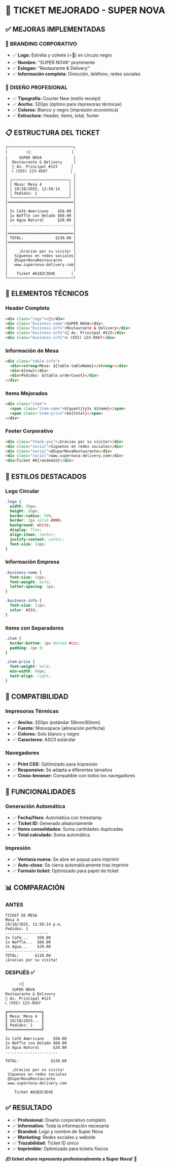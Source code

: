 # 🎫 TICKET MEJORADO - SUPER NOVA

## ✅ **MEJORAS IMPLEMENTADAS**

### 🏢 **BRANDING CORPORATIVO**
- ✅ **Logo:** Estrella y cohete (⭐🚀) en círculo negro
- ✅ **Nombre:** "SUPER NOVA" prominente
- ✅ **Eslogan:** "Restaurante & Delivery"
- ✅ **Información completa:** Dirección, teléfono, redes sociales

### 🎨 **DISEÑO PROFESIONAL**
- ✅ **Tipografía:** Courier New (estilo receipt)
- ✅ **Ancho:** 320px (óptimo para impresoras térmicas)
- ✅ **Colores:** Blanco y negro (impresión económica)
- ✅ **Estructura:** Header, items, total, footer

## 📋 **ESTRUCTURA DEL TICKET**

```
┌─────────────────────────────┐
│        ⭐🚀                  │
│     SUPER NOVA              │
│  Restaurante & Delivery     │
│  📍 Av. Principal #123      │
│  📞 (555) 123-4567          │
│                             │
│ ┌─────────────────────────┐ │
│ │ Mesa: Mesa 4            │ │
│ │ 19/10/2025, 12:58:14    │ │
│ │ Pedidos: 1              │ │
│ └─────────────────────────┘ │
│═════════════════════════════│
│                             │
│ 2x Café Americano    $50.00 │
│ 1x Waffle con Helado $60.00 │
│ 2x Agua Natural      $20.00 │
│ ............................│
│                             │
│═════════════════════════════│
│ TOTAL:              $130.00 │
│═════════════════════════════│
│                             │
│     ¡Gracias por su visita! │
│   Síguenos en redes sociales│
│   @SuperNovaRestaurante     │
│   www.supernova-delivery.com│
│                             │
│    Ticket #A1B2C3D4E       │
└─────────────────────────────┘
```

## 🔧 **ELEMENTOS TÉCNICOS**

### Header Completo
```html
<div class="logo">⭐🚀</div>
<div class="business-name">SUPER NOVA</div>
<div class="business-info">Restaurante & Delivery</div>
<div class="business-info">📍 Av. Principal #123</div>
<div class="business-info">📞 (555) 123-4567</div>
```

### Información de Mesa
```html
<div class="table-info">
  <div><strong>Mesa: ${table.tableName}</strong></div>
  <div>${now}</div>
  <div>Pedidos: ${table.orderCount}</div>
</div>
```

### Items Mejorados
```html
<div class="item">
  <span class="item-name">${quantity}x ${name}</span>
  <span class="item-price">$${total}</span>
</div>
```

### Footer Corporativo
```html
<div class="thank-you">¡Gracias por su visita!</div>
<div class="social">Síguenos en redes sociales</div>
<div class="social">@SuperNovaRestaurante</div>
<div class="social">www.supernova-delivery.com</div>
<div>Ticket #${randomId}</div>
```

## 🎨 **ESTILOS DESTACADOS**

### Logo Circular
```css
.logo {
  width: 80px;
  height: 80px;
  border-radius: 50%;
  border: 2px solid #000;
  background: white;
  display: flex;
  align-items: center;
  justify-content: center;
  font-size: 24px;
}
```

### Información Empresa
```css
.business-name {
  font-size: 18px;
  font-weight: bold;
  letter-spacing: 1px;
}

.business-info {
  font-size: 11px;
  color: #333;
}
```

### Items con Separadores
```css
.item {
  border-bottom: 1px dotted #ccc;
  padding: 2px 0;
}

.item-price {
  font-weight: bold;
  min-width: 60px;
  text-align: right;
}
```

## 📱 **COMPATIBILIDAD**

### Impresoras Térmicas
- ✅ **Ancho:** 320px (estándar 58mm/80mm)
- ✅ **Fuente:** Monospace (alineación perfecta)
- ✅ **Colores:** Solo blanco y negro
- ✅ **Caracteres:** ASCII estándar

### Navegadores
- ✅ **Print CSS:** Optimizado para impresión
- ✅ **Responsive:** Se adapta a diferentes tamaños
- ✅ **Cross-browser:** Compatible con todos los navegadores

## 🚀 **FUNCIONALIDADES**

### Generación Automática
- ✅ **Fecha/Hora:** Automática con timestamp
- ✅ **Ticket ID:** Generado aleatoriamente
- ✅ **Items consolidados:** Suma cantidades duplicadas
- ✅ **Total calculado:** Suma automática

### Impresión
- ✅ **Ventana nueva:** Se abre en popup para imprimir
- ✅ **Auto-close:** Se cierra automáticamente tras imprimir
- ✅ **Formato ticket:** Optimizado para papel de ticket

## 📊 **COMPARACIÓN**

### ANTES
```
TICKET DE MESA
Mesa 4
19/10/2025, 12:58:14 p.m.
Pedidos: 1
-------------------
2x Café...    $50.00
1x Waffle...  $60.00
2x Agua...    $20.00
-------------------
TOTAL:       $110.00
¡Gracias por su visita!
```

### DESPUÉS ✅
```
      ⭐🚀
   SUPER NOVA
Restaurante & Delivery
📍 Av. Principal #123
📞 (555) 123-4567

╔═══════════════╗
║ Mesa: Mesa 4  ║
║ 19/10/2025... ║
║ Pedidos: 1    ║
╚═══════════════╝

2x Café Americano    $50.00
1x Waffle con Helado $60.00
2x Agua Natural      $20.00
.......................

TOTAL:              $130.00

   ¡Gracias por su visita!
 Síguenos en redes sociales
 @SuperNovaRestaurante
 www.supernova-delivery.com

    Ticket #A1B2C3D4E
```

## ✅ **RESULTADO**

- ✅ **Profesional:** Diseño corporativo completo
- ✅ **Informativo:** Toda la información necesaria
- ✅ **Branded:** Logo y nombre de Super Nova
- ✅ **Marketing:** Redes sociales y website
- ✅ **Trazabilidad:** Ticket ID único
- ✅ **Imprimible:** Optimizado para tickets físicos

**¡El ticket ahora representa profesionalmente a Super Nova!** 🌟